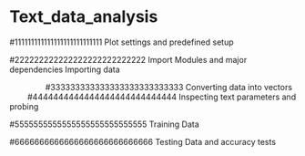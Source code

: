 # Text_data_analysis

#111111111111111111111111111
Plot settings and predefined setup

#222222222222222222222222222
Import Modules and major dependencies
Importing data

                 
#333333333333333333333333333
Converting data into vectors
    
    
#4444444444444444444444444444
Inspecting text parameters and probing

#5555555555555555555555555555
Training Data

#6666666666666666666666666666
Testing Data and accuracy tests
